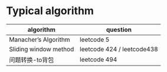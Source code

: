 # Typical algorithm

| algorithm | question |
| --- | --- |
| Manacher’s Algorithm | leetcode 5 |
| Sliding window method | leetcode 424 / leetcode438 |
| 问题转换-to背包 | leetcode 494 |
